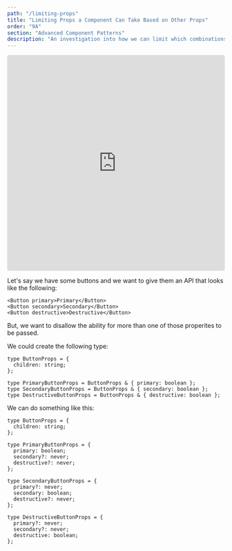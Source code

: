 ```yaml
---
path: "/limiting-props"
title: "Limiting Props a Component Can Take Based on Other Props"
order: "9A"
section: "Advanced Component Patterns"
description: "An investigation into how we can limit which combinations of properties can be used with a component."
---
```


<iframe src="https://codesandbox.io/embed/buttons-8yquq?fontsize=14&hidenavigation=1&module=%2Fsrc%2FApplication.tsx&theme=dark"
     style="width:100%; height:500px; border:0; border-radius: 4px; overflow:hidden;"
     title="buttons"
     allow="accelerometer; ambient-light-sensor; camera; encrypted-media; geolocation; gyroscope; hid; microphone; midi; payment; usb; vr; xr-spatial-tracking"
     sandbox="allow-forms allow-modals allow-popups allow-presentation allow-same-origin allow-scripts"
   ></iframe>

Let's say we have some buttons and we want to give them an API that looks like the following:

```tsx
<Button primary>Primary</Button>
<Button secondary>Secondary</Button>
<Button destructive>Destructive</Button>
```

But, we want to disallow the ability for more than one of those properites to be passed.

We could create the following type:

```tsx
type ButtonProps = {
  children: string;
};

type PrimaryButtonProps = ButtonProps & { primary: boolean };
type SecondaryButtonProps = ButtonProps & { secondary: boolean };
type DestructiveButtonProps = ButtonProps & { destructive: boolean };
```

We can do something like this:

```tsx
type ButtonProps = {
  children: string;
};

type PrimaryButtonProps = {
  primary: boolean;
  secondary?: never;
  destructive?: never;
};

type SecondaryButtonProps = {
  primary?: never;
  secondary: boolean;
  destructive?: never;
};

type DestructiveButtonProps = {
  primary?: never;
  secondary?: never;
  destructive: boolean;
};
```
